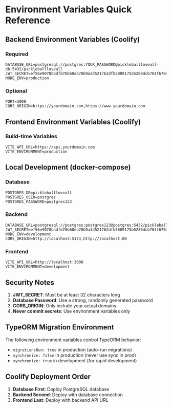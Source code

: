 # Environment Variables Quick Reference

## Backend Environment Variables (Coolify)

### Required

```env
DATABASE_URL=postgresql://postgres:YOUR_PASSWORD@pickleballloveall-db:5432/pickleballloveall
JWT_SECRET=ef56e9078badfd78b60ea70b9a3d521762dfb5889175b5280dcb704f670a123bd6f782d3a0244eb0db9bf6e2395f610d1d1b3fe50e00ce3f1ae91e5d5bee0b9f
NODE_ENV=production
```

### Optional

```env
PORT=3000
CORS_ORIGIN=https://yourdomain.com,https://www.yourdomain.com
```

## Frontend Environment Variables (Coolify)

### Build-time Variables

```env
VITE_API_URL=https://api.yourdomain.com
VITE_ENVIRONMENT=production
```

## Local Development (docker-compose)

### Database

```env
POSTGRES_DB=pickleballloveall
POSTGRES_USER=postgres
POSTGRES_PASSWORD=postgres123
```

### Backend

```env
DATABASE_URL=postgresql://postgres:postgres123@postgres:5432/pickleballloveall
JWT_SECRET=ef56e9078badfd78b60ea70b9a3d521762dfb5889175b5280dcb704f670a123bd6f782d3a0244eb0db9bf6e2395f610d1d1b3fe50e00ce3f1ae91e5d5bee0b9f
NODE_ENV=development
CORS_ORIGIN=http://localhost:5173,http://localhost:80
```

### Frontend

```env
VITE_API_URL=http://localhost:3000
VITE_ENVIRONMENT=development
```

## Security Notes

1. **JWT_SECRET**: Must be at least 32 characters long
2. **Database Password**: Use a strong, randomly generated password
3. **CORS_ORIGIN**: Only include your actual domains
4. **Never commit secrets**: Use environment variables only

## TypeORM Migration Environment

The following environment variables control TypeORM behavior:

- `migrationsRun: true` in production (auto-run migrations)
- `synchronize: false` in production (never use sync in prod)
- `synchronize: true` in development (for rapid development)

## Coolify Deployment Order

1. **Database First**: Deploy PostgreSQL database
2. **Backend Second**: Deploy with database connection
3. **Frontend Last**: Deploy with backend API URL

